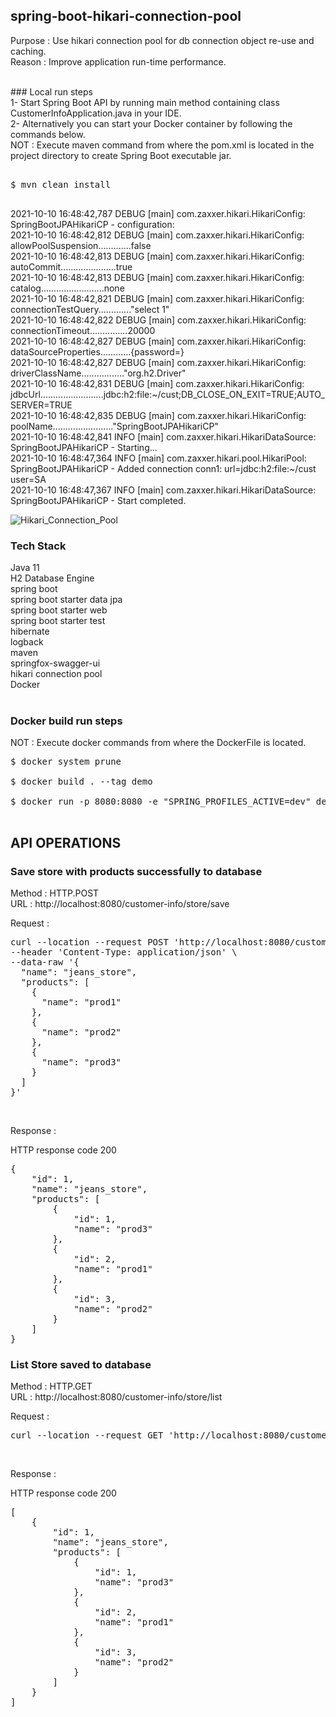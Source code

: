 ## spring-boot-hikari-connection-pool

Purpose : Use hikari connection pool for db connection object re-use and caching. <br/>
Reason : Improve application run-time performance. <br/>

<br/>
### Local run steps <br/>
1- Start Spring Boot API by running main method containing class CustomerInfoApplication.java in your IDE. <br/>
2- Alternatively you can start your Docker container by following the commands below. <br/>
NOT : Execute maven command from where the pom.xml is located in the project directory to create Spring Boot executable jar. <br/>
<pre> 
$ mvn clean install <br/>
</pre>

2021-10-10 16:48:42,787 DEBUG [main] com.zaxxer.hikari.HikariConfig: SpringBootJPAHikariCP - configuration: <br/>
2021-10-10 16:48:42,812 DEBUG [main] com.zaxxer.hikari.HikariConfig: allowPoolSuspension.............false <br/>
2021-10-10 16:48:42,813 DEBUG [main] com.zaxxer.hikari.HikariConfig: autoCommit......................true <br/>
2021-10-10 16:48:42,813 DEBUG [main] com.zaxxer.hikari.HikariConfig: catalog.........................none <br/>
2021-10-10 16:48:42,821 DEBUG [main] com.zaxxer.hikari.HikariConfig: connectionTestQuery............."select 1" <br/>
2021-10-10 16:48:42,822 DEBUG [main] com.zaxxer.hikari.HikariConfig: connectionTimeout...............20000 <br/>
2021-10-10 16:48:42,827 DEBUG [main] com.zaxxer.hikari.HikariConfig: dataSourceProperties............{password=<masked>} <br/>
2021-10-10 16:48:42,827 DEBUG [main] com.zaxxer.hikari.HikariConfig: driverClassName................."org.h2.Driver" <br/>
2021-10-10 16:48:42,831 DEBUG [main] com.zaxxer.hikari.HikariConfig: jdbcUrl.........................jdbc:h2:file:~/cust;DB_CLOSE_ON_EXIT=TRUE;AUTO_SERVER=TRUE <br/>
2021-10-10 16:48:42,835 DEBUG [main] com.zaxxer.hikari.HikariConfig: poolName........................"SpringBootJPAHikariCP" <br/>
2021-10-10 16:48:42,841 INFO  [main] com.zaxxer.hikari.HikariDataSource: SpringBootJPAHikariCP - Starting... <br/>
2021-10-10 16:48:47,364 INFO  [main] com.zaxxer.hikari.pool.HikariPool: SpringBootJPAHikariCP - Added connection conn1: url=jdbc:h2:file:~/cust user=SA <br/>
2021-10-10 16:48:47,367 INFO  [main] com.zaxxer.hikari.HikariDataSource: SpringBootJPAHikariCP - Start completed. <br/>

![Hikari_Connection_Pool](docs/hikari_connection_pool_spring_boot.png) <br/>

### Tech Stack
Java 11 <br/>
H2 Database Engine <br/>
spring boot <br/>
spring boot starter data jpa <br/>
spring boot starter web <br/>
spring boot starter test <br/>
hibernate <br/>
logback <br/>
maven <br/>
springfox-swagger-ui <br/>
hikari connection pool <br/>
Docker <br/>
<br/>

### Docker build run steps
NOT : Execute docker commands from where the DockerFile is located. <br/>
<pre>
$ docker system prune <br/>
$ docker build . --tag demo  <br/>
$ docker run -p 8080:8080 -e "SPRING_PROFILES_ACTIVE=dev" demo:latest <br/>
</pre>

## API OPERATIONS
### Save store with products successfully to database

Method : HTTP.POST <br/>
URL : http://localhost:8080/customer-info/store/save <br/>

Request : 
<pre>
curl --location --request POST 'http://localhost:8080/customer-info/store/save' \
--header 'Content-Type: application/json' \
--data-raw '{
  "name": "jeans_store",
  "products": [
    {
      "name": "prod1"
    },
    {
      "name": "prod2"
    },
    {
      "name": "prod3"
    }
  ]
}'
</pre><br/>

Response : 

HTTP response code 200 <br/>
<pre>
{
    "id": 1,
    "name": "jeans_store",
    "products": [
        {
            "id": 1,
            "name": "prod3"
        },
        {
            "id": 2,
            "name": "prod1"
        },
        {
            "id": 3,
            "name": "prod2"
        }
    ]
}
</pre>


### List Store saved to database

Method : HTTP.GET <br/>
URL : http://localhost:8080/customer-info/store/list <br/>

Request : 
<pre>
curl --location --request GET 'http://localhost:8080/customer-info/store/list'
</pre><br/>

Response : 

HTTP response code 200 <br/>
<pre>
[
    {
        "id": 1,
        "name": "jeans_store",
        "products": [
            {
                "id": 1,
                "name": "prod3"
            },
            {
                "id": 2,
                "name": "prod1"
            },
            {
                "id": 3,
                "name": "prod2"
            }
        ]
    }
]
</pre><br/>

